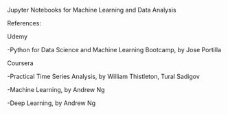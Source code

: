 Jupyter Notebooks for Machine Learning and Data Analysis


References:


Udemy

-Python for Data Science and Machine Learning Bootcamp, by Jose Portilla


Coursera

-Practical Time Series Analysis, by William Thistleton, Tural Sadigov

-Machine Learning, by Andrew Ng

-Deep Learning, by Andrew Ng